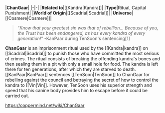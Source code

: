 |**ChanGaar**|
|-|-|
|**Related to**|[[Kandra\|Kandra]]|
|**Type**|Ritual, Capital Punishment|
|**World of Origin**|[[Scadrial\|Scadrial]]|
|**Universe**|[[Cosmere\|Cosmere]]|

>“*Know that your greatest sin was that of rebellion... Because of you, the Trust has been endangered, as has every kandra of every generation!*”
\-KanPaar during TenSoon's sentencing[1]


**ChanGaar** is an imprisonment ritual used by the [[Kandra\|kandra]] on [[Scadrial\|Scadrial]] to punish those who have committed the most serious of crimes.
The ritual consists of breaking the offending kandra's bones and then sealing them in a pit with only a small hole for food. The kandra is left there for ten generations, after which they are starved to death.
[[KanPaar\|KanPaar]] sentences [[TenSoon\|TenSoon]] to ChanGaar for rebelling against the council and betraying the secret of how to control the kandra to [[Vin\|Vin]]. However, TenSoon uses his superior strength and speed that his canine body provides him to escape before it could be carried out.



https://coppermind.net/wiki/ChanGaar